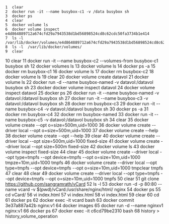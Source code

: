     1  clear
    2  docker run -it --name busybox-c1 -v /data busybox sh
    3  docker ps
    4  clear
    5  docker volume ls
    6  docker volume inspect e4d864889712a674cfd29a7943538d1bd56898524cd8c62cdc50fa3734b1e414
    7  ls -l /var/lib/docker/volumes/e4d864889712a674cfd29a7943538d1bd56898524cd8c62cdc50fa3734b1e414/_data
    8  ls -l  /var/lib/docker/volumes/
    9  clear
   10  clear
   11  docker run -it --name busybox-c2 --volumes-from busybox-c1 busybox sh
   12  docker volumes ls
   13  docker volume ls
   14  docker ps -a
   15  docker rm busybox-c1
   16  docker volume ls
   17  docker rm busybox-c2
   18  docker volume ls
   19  clear
   20  docker volume create datavol
   21  docker volume ls
   22  docker run -d --name busybox-named -v datavol:/datavol busybox sh
   23  docker docker volume inspect datavol
   24  docker volume inspect datavol
   25  docker ps
   26  docker run -it --name busybox-named -v datavol:/datavol busybox sh
   27  docker run -it --name busybox-c3 -v datavol:/datavol busybox sh
   28  docker rm busybox-c3
   29  docker run -it --name busybox-c4 -v datavol:/datavol busybox sh
   30  docker ps -a
   31  docker rm busybox-c4
   32  docker rm busybox-named
   33  docker run -it --name busybox-c5 -v datavol:/datavol busybox sh
   34  clear
   35  docker volume create --opt o=size=500m,uid=1000
   36  docker volume create --driver local --opt o=size=500m,uid=1000
   37  docker volume create --help
   38  docker volume create --opt --help
   39  clear
   40  docker volume create --driver local --opt size=500m,uid=1000 fixed-size
   41  docker volume create --driver local --opt size=500m fixed-size
   42  docker volume ls
   43  docker volume inspect fixed-size
   44  clear
   45  docker volume create --driver local --opt type=tmpfs --opt device=tmpfs --opt o=size=10m,uid=1000 tmpze=10m,uid=1000 tmpfs
   46  docker volume create --driver local --opt type=tmpfs --opt device=tmpfs --opt o=size=10m,uid=1000 tmpclear tmpfs
   47  clear
   48  clear
   49  docker volume create --driver local --opt type=tmpfs --opt device=tmpfs --opt o=size=10m,uid=1000 tmpfs
   50  clear
   51  git clone https://github.com/sangramrath/vCard
   52  ls -l 
   53  docker run -d -p 80:80 --name vcard -v $(pwd)/vCard:/usr/share/nginx/html/ nginx 
   54  docker ps 
   55  cd vCard/
   56  vi index.html 
   57  vi index.html 
   58  vi index.html 
   59  clear
   60  cd 
   61  docker ps
   62  docker exec -it vcard bash
   63  docker commit 3e37a887a42b nginx:v1
   64  docker images
   65  docker run -d --name nginxv1 nginx:v1
   66  docker ps
   67  docker exec -it c6cd79be2310 bash
   68  history > history_volume_operation
